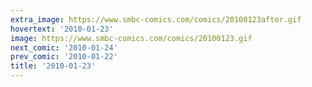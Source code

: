 ```yaml
---
extra_image: https://www.smbc-comics.com/comics/20100123after.gif
hovertext: '2010-01-23'
image: https://www.smbc-comics.com/comics/20100123.gif
next_comic: '2010-01-24'
prev_comic: '2010-01-22'
title: '2010-01-23'
---
```


